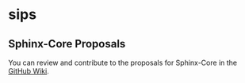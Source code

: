 # sips

## Sphinx-Core Proposals

You can review and contribute to the proposals for Sphinx-Core in the [GitHub Wiki](https://github.com/sphinx-core/sips/wiki).
